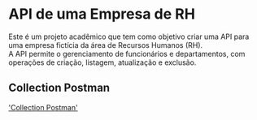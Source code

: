 # API de uma Empresa de RH

Este é um projeto acadêmico que tem como objetivo criar uma API para uma empresa fictícia da área de Recursos Humanos (RH).  
A API permite o gerenciamento de funcionários e departamentos, com operações de criação, listagem, atualização e exclusão.

## Collection Postman
['Collection Postman'](https://github.com/PaolaBiscaro/EmpresaRH-Laravel/blob/main/Atividade%20Avaliativa%20-%20API.postman_collection.json)
